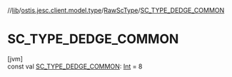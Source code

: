 //[lib](../../../index.md)/[ostis.jesc.client.model.type](../index.md)/[RawScType](index.md)/[SC_TYPE_DEDGE_COMMON](-s-c_-t-y-p-e_-d-e-d-g-e_-c-o-m-m-o-n.md)

# SC_TYPE_DEDGE_COMMON

[jvm]\
const val [SC_TYPE_DEDGE_COMMON](-s-c_-t-y-p-e_-d-e-d-g-e_-c-o-m-m-o-n.md): [Int](https://kotlinlang.org/api/latest/jvm/stdlib/kotlin/-int/index.html) = 8
